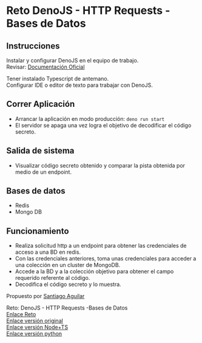 # Reto DenoJS - HTTP Requests - Bases de Datos

## Instrucciones
Instalar y configurar DenoJS en el equipo de trabajo. \
Revisar: [Documentación Oficial](https://deno.land/manual@v1.28.0/introduction)

Tener instalado Typescript de antemano. \
Configurar IDE o editor de texto para trabajar con DenoJS.



## Correr Aplicación
- Arrancar la aplicación en modo producción:  ```deno run start ```
- El servidor se apaga una vez logra el objetivo de decodificar el código secreto. 

## Salida de sistema
- Visualizar código secreto obtenido y comparar la pista obtenida por medio de un endpoint.


## Bases de datos
- Redis
- Mongo DB 

## Funcionamiento
- Realiza solicitud http a un endpoint para obtener las credenciales de acceso a una BD en redis.
- Con las credenciales anteriores, toma unas credenciales para acceder a una colección en un cluster de MongoDB.
- Accede a la BD y a la colección objetivo para obtener el campo requerido referente al código.
- Decodifica el código secreto y lo muestra.


Propuesto por [Santiago Aguilar](https://github.com/sant123)

Reto:
DenoJS - HTTP Requests -Bases de Datos \
[Enlace Reto](https://paper.dropbox.com/doc/Reto-de-Node-HTTP-y-Bases-de-Datos-p9dWNgBSNXj8ZpZfK9C60) \
[Enlace versión original](https://github.com/ht1204/reto-node) \
[Enlace versión Node+TS](https://github.com/ht1204/reto-node-v2) \
[Enlace versión python](https://github.com/ht1204/reto-python)
